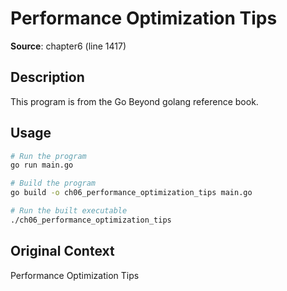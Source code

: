 # Performance Optimization Tips

**Source**: chapter6 (line 1417)

## Description

This program is from the Go Beyond golang reference book.

## Usage

```bash
# Run the program
go run main.go

# Build the program
go build -o ch06_performance_optimization_tips main.go

# Run the built executable
./ch06_performance_optimization_tips
```

## Original Context

Performance Optimization Tips
